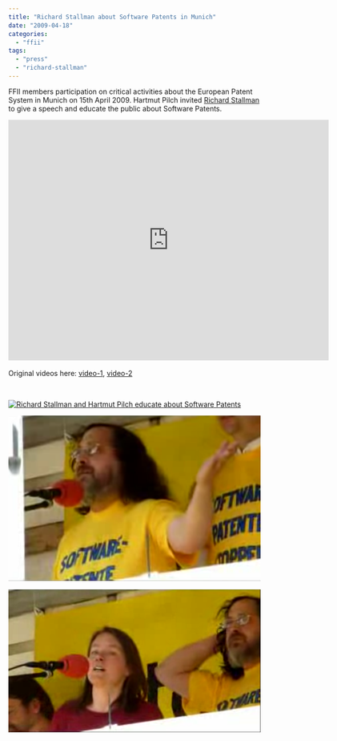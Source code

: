 ```yaml
---
title: "Richard Stallman about Software Patents in Munich"
date: "2009-04-18"
categories: 
  - "ffii"
tags: 
  - "press"
  - "richard-stallman"
---
```


FFII members participation on critical activities about the European Patent System in Munich on 15th April 2009. Hartmut Pilch invited [Richard Stallman](http://en.wikipedia.org/wiki/Richard_Stallman) to give a speech and educate the public about Software Patents.

<iframe src="https://www.youtube.com/embed/8uv1JzwNuW0" width="640" height="480" frameborder="0" allowfullscreen="allowfullscreen"></iframe>

Original videos here: [video-1](http://boycottnovell.com/videos/rms-eu-part-1.ogg), [video-2](http://boycottnovell.com/videos/rms-eu-part-2.ogg)

 

[![Richard Stallman and Hartmut Pilch educate about Software Patents](images/Screenshot-from-2015-09-19-140317.png)](http://blog.ffii.org/wp-content/uploads/2009/04/Screenshot-from-2015-09-19-140317.png)

[![Richard Stallman and Hartmut Pilch educate about Software Patents](images/Screenshot-from-2015-09-19-140251.png)](http://blog.ffii.org/wp-content/uploads/2009/04/Screenshot-from-2015-09-19-140251.png)

[![Richard Stallman and Hartmut Pilch educate about Software Patents](images/Screenshot-from-2015-09-19-140207.png)](http://blog.ffii.org/wp-content/uploads/2009/04/Screenshot-from-2015-09-19-140207.png)
